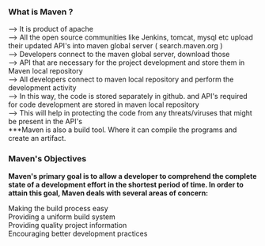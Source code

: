 ### What is Maven ?
--> It is product of apache<br>
--> All the open source communities  like  Jenkins, tomcat, mysql etc upload their updated API's into maven global server ( search.maven.org )<br>
--> Developers  connect to  the maven global server, download those<br>
--> API  that are necessary for the project development and store them in  Maven local repository<br>
--> All  developers connect   to  maven local repository and perform the development activity<br>
--> In this way, the code is stored separately in github. and API's required for code development are stored in maven local repository<br>
--> This will help in protecting the code from any threats/viruses that might be present in the  API's<br>
***Maven  is also a build tool. Where it can compile the programs and create an artifact.<br>

### Maven's Objectives

<b>Maven's primary goal is to allow a developer to comprehend the complete state of a development effort in the shortest period of time. In order to attain this goal, Maven deals with several areas of concern:</b><br>

Making the build process easy<br>
Providing a uniform build system<br>
Providing quality project information<br>
Encouraging better development practices<br>
